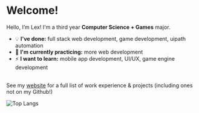 
<!--
**ls-yu/ls-yu** is a ✨ _special_ ✨ repository because its `README.md` (this file) appears on your GitHub profile.

Here are some ideas to get you started:

- 🔭 I’m currently working on ...
- 🌱 I’m currently learning ...
- 👯 I’m looking to collaborate on ...
- 🤔 I’m looking for help with ...
- 💬 Ask me about ...
- 📫 How to reach me: ...
- 😄 Pronouns: ...
- ⚡ Fun fact: ...
-->
<h1>Welcome!</h1>

Hello, I’m Lex! I'm a third year <b>Computer Science + Games</b> major.

* 💡  <b>I've done:</b> full stack web development, game development, uipath automation
* 🌱 <b>I'm currently practicing:</b> more web development
* ⚡ <b>I want to learn:</b> mobile app development, UI/UX, game engine development

<br>
See my <a href="https://ls-yu.github.io">website</a> for a full list of work experience & projects (including ones not on my Github!)

![Top Langs](https://github-readme-stats.vercel.app/api/top-langs/?username=ls-yu&count_private=true)
